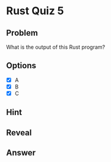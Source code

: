 # Rust Quiz 5

## Problem
What is the output of this Rust program?

## Options
- [x] A
- [x] B
- [x] C

## Hint

## Reveal

## Answer
